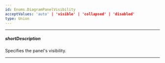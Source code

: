 ```yaml
---
id: Enums.DiagramPanelVisibility
acceptValues: 'auto' | 'visible' | 'collapsed' | 'disabled'
type: Union
---
```

---
##### shortDescription
Specifies the panel's visibility.

---
<!--
dxDiagramOptions.propertiesPanel.visibility(api-reference/10 UI Components/dxDiagram/1 Configuration/propertiesPanel/visibility.md)(ui/diagram.d.ts)
dxDiagramOptions.toolbox.visibility(api-reference/10 UI Components/dxDiagram/1 Configuration/toolbox/visibility.md)(ui/diagram.d.ts)
-->